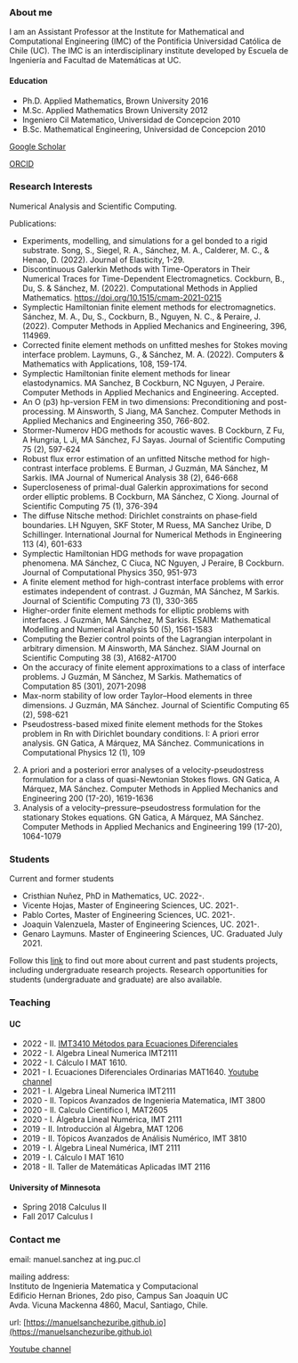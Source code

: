 ### About me

I am an Assistant Professor at the Institute for Mathematical and Computational Engineering (IMC) of the Pontificia Universidad Católica de Chile (UC). The IMC is an interdisciplinary institute developed by Escuela de Ingeniería and Facultad de Matemáticas at UC.

#### Education
* Ph.D. Applied Mathematics, Brown University 2016
* M.Sc. Applied Mathematics Brown University 2012
* Ingeniero Cil Matematico, Universidad de Concepcion 2010
* B.Sc. Mathematical Engineering, Universidad de Concepcion 2010


[Google Scholar](https://scholar.google.com/citations?user=AzEGKS8AAAAJ&hl=es&authuser=1)

[ORCID](https://orcid.org/0000-0001-8175-1831)


### Research Interests
Numerical Analysis and Scientific Computing.

Publications:
- Experiments, modelling, and simulations for a gel bonded to a rigid substrate. Song, S., Siegel, R. A., Sánchez, M. A., Calderer, M. C., & Henao, D. (2022). Journal of Elasticity, 1-29.
- Discontinuous Galerkin Methods with Time-Operators in Their Numerical Traces for Time-Dependent Electromagnetics. Cockburn, B., Du, S. & Sánchez, M. (2022). Computational Methods in Applied Mathematics. https://doi.org/10.1515/cmam-2021-0215
- Symplectic Hamiltonian finite element methods for electromagnetics. Sánchez, M. A., Du, S., Cockburn, B., Nguyen, N. C., & Peraire, J. (2022). Computer Methods in Applied Mechanics and Engineering, 396, 114969.
- Corrected finite element methods on unfitted meshes for Stokes moving interface problem. Laymuns, G., & Sánchez, M. A. (2022). Computers & Mathematics with Applications, 108, 159-174.
- Symplectic Hamiltonian finite element methods for linear elastodynamics. MA Sanchez, B Cockburn, NC Nguyen, J Peraire. Computer Methods in Applied Mechanics and Engineering. Accepted.
- An O (p3) hp-version FEM in two dimensions: Preconditioning and post-processing. M Ainsworth, S Jiang, MA Sanchez. Computer Methods in Applied Mechanics and Engineering 350, 766-802.
- Stormer-Numerov HDG methods for acoustic waves. B Cockburn, Z Fu, A Hungria, L Ji, MA Sánchez, FJ Sayas. Journal of Scientific Computing 75 (2), 597-624
- Robust flux error estimation of an unfitted Nitsche method for high-contrast interface problems. E Burman, J Guzmán, MA Sánchez, M Sarkis. IMA Journal of Numerical Analysis 38 (2), 646-668
- Supercloseness of primal-dual Galerkin approximations for second order elliptic problems. B Cockburn, MA Sánchez, C Xiong. Journal of Scientific Computing 75 (1), 376-394
- The diffuse Nitsche method: Dirichlet constraints on phase‐field boundaries. LH Nguyen, SKF Stoter, M Ruess, MA Sanchez Uribe, D Schillinger. International Journal for Numerical Methods in Engineering 113 (4), 601-633
- Symplectic Hamiltonian HDG methods for wave propagation phenomena. MA Sánchez, C Ciuca, NC Nguyen, J Peraire, B Cockburn. Journal of Computational Physics 350, 951-973
- A finite element method for high-contrast interface problems with error estimates independent of contrast. J Guzmán, MA Sánchez, M Sarkis. Journal of Scientific Computing 73 (1), 330-365
- Higher-order finite element methods for elliptic problems with interfaces. J Guzmán, MA Sánchez, M Sarkis. ESAIM: Mathematical Modelling and Numerical Analysis 50 (5), 1561-1583
- Computing the Bezier control points of the Lagrangian interpolant in arbitrary dimension. M Ainsworth, MA Sánchez. SIAM Journal on Scientific Computing 38 (3), A1682-A1700
- On the accuracy of finite element approximations to a class of interface problems. J Guzmán, M Sánchez, M Sarkis. Mathematics of Computation 85 (301), 2071-2098
- Max-norm stability of low order Taylor–Hood elements in three dimensions. J Guzmán, MA Sánchez. Journal of Scientific Computing 65 (2), 598-621
- Pseudostress-based mixed finite element methods for the Stokes problem in Rn with Dirichlet boundary conditions. I: A priori error analysis. GN Gatica, A Márquez, MA Sánchez. Communications in Computational Physics 12 (1), 109
2. A priori and a posteriori error analyses of a velocity-pseudostress formulation for a class of quasi-Newtonian Stokes flows. GN Gatica, A Márquez, MA Sánchez. Computer Methods in Applied Mechanics and Engineering 200 (17-20), 1619-1636
1. Analysis of a velocity–pressure–pseudostress formulation for the stationary Stokes equations. GN Gatica, A Márquez, MA Sánchez. Computer Methods in Applied Mechanics and Engineering 199 (17-20), 1064-1079

### Students

Current and former students

- Cristhian Nuñez, PhD in Mathematics, UC. 2022-.
- Vicente Hojas, Master of Engineering Sciences, UC. 2021-.
- Pablo Cortes, Master of Engineering Sciences, UC. 2021-.
- Joaquin Valenzuela, Master of Engineering Sciences, UC. 2021-.
- Genaro Laymuns. Master of Engineering Sciences, UC. Graduated July 2021.

Follow this [link](Student.md) to find out more about current and past students projects, including undergraduate research projects. Research opportunities for students (undergraduate and graduate) are also available.


### Teaching

#### UC
* 2022 - II. [IMT3410 Métodos para Ecuaciones Diferenciales](IMT3410.md)
* 2022 - I. Algebra Lineal Numerica IMT2111 
* 2022 - I.  Cálculo I MAT 1610.
* 2021 - I. Ecuaciones Diferenciales Ordinarias MAT1640.    [Youtube channel](https://www.youtube.com/channel/UCG8zBk2sF7vggUinoD-88jQ) 
* 2021 - I. Algebra Lineal Numerica IMT2111 
* 2020 - II. Topicos Avanzados de Ingenieria Matematica, IMT 3800
* 2020 - II. Calculo Cientifico I, MAT2605
* 2020 - I.  Álgebra Lineal Numérica, IMT 2111
* 2019 - II.  Introducción al Álgebra, MAT 1206
* 2019 - II.  Tópicos Avanzados de Análisis Numérico, IMT 3810
* 2019 - I.   Álgebra Lineal Numérica, IMT 2111
* 2019 - I.   Cálculo I MAT 1610
* 2018 - II. Taller de Matemáticas Aplicadas IMT 2116

#### University of Minnesota
* Spring 2018  Calculus II
* Fall 2017 Calculus I

### Contact me
<a name="contact"> </a>

email: manuel.sanchez at ing.puc.cl

mailing address: <br> Instituto de Ingenieria Matematica y Computacional <br>
Edificio Hernan Briones, 2do piso, Campus San Joaquin UC<br>
Avda. Vicuna Mackenna 4860, Macul, Santiago, Chile.

url: [https://manuelsanchezuribe.github.io](https://manuelsanchezuribe.github.io)

[Youtube channel](https://www.youtube.com/channel/UCG8zBk2sF7vggUinoD-88jQ) 


